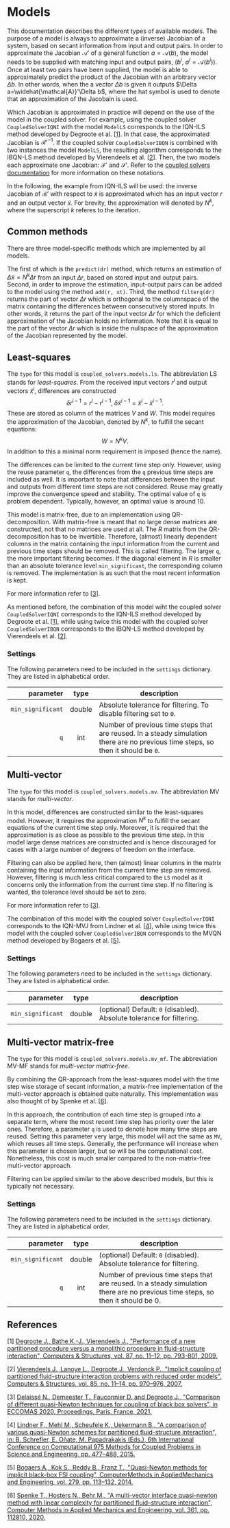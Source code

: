 # Models

This documentation describes the different types of available models. The purpose of a model is always to approximate a (inverse) Jacobian of a system, based on secant information from input and output pairs.
In order to approximate the Jacobian $\mathcal{A}'$ of a general function $a=\mathcal{A}(b)$, the model needs to be supplied with matching input and output pairs, ($b^i$, $a^i=\mathcal{A}(b^i)$).
Once at least two pairs have been supplied, the model is able to approximately predict the product of the Jacobian with an arbitrary vector $\Delta b$.
In other words, when the a vector $\Delta b$ is given it outputs $\Delta a=\widehat{\mathcal{A}}'\Delta b$, where the hat symbol is used to denote that an approximation of the Jacobain is used.

Which Jacobian is approximated in practice will depend on the use of the model in the coupled solver.
For example, using the coupled solver `CoupledSolverIQNI` with the model `ModelLS` corresponds to the IQN-ILS method developed by Degroote et al. [[1](#1)]. In that case, the approximated Jacobian is $\mathcal{R}'^{-1}$.
If the coupled solver `CoupledSolverIBQN` is combined with two instances the model `ModelLS`, the resulting algorithm corresponds to the IBQN-LS method developed by Vierendeels et al. [[2](#2)]. Then, the two models each approximate one Jacobian: $\mathcal{F}'$ and $\mathcal{S}'$.
Refer to the [coupled solvers documentation](../coupled_solvers.md) for more information on these notations.

In the following, the example from IQN-ILS will be used: the inverse Jacobian of $\mathcal{R}'$ with respect to $\tilde{x}$ is approximated which has an input vector $r$ and an output vector $\tilde{x}$.
For brevity, the approximation will denoted by $N^k$, where the superscript $k$ referes to the iteration.

## Common methods

There are three model-specific methods which are implemented by all models.

The first of which is the `predict(dr)` method, which returns an estimation of $\Delta \tilde{x}=N^k\Delta r$ from an input $\Delta r$, based on stored input and output pairs.
Second, in order to improve the estimation, input-output pairs can be added to the model using the method `add(r, xt)`.
Third, the method `filterq(dr)` returns the part of vector $\Delta r$ which is orthogonal to the columnspace of the matrix containing the differences between consecutively stored inputs.
In other words, it returns the part of the input vector $\Delta r$ for which the deficient approximation of the Jacobian holds no information. Note that it is equal to the part of the vector $\Delta r$ which is inside the nullspace of the approximation of the Jacobian represented by the model.

## Least-squares

The `type` for this model is `coupled_solvers.models.ls`.
The abbreviation LS stands for _least-squares_.
From the received input vectors $r^i$ and output vectors $\tilde{x}^i$, differences are constructed
$$
\delta r^{i-1}=r^i-r^{i-1},
\;
\delta \tilde{x}^{i-1}=\tilde{x}^i-\tilde{x}^{i-1}.
$$
These are stored as column of the matrices $V$ and $W$.
This model requires the approximation of the Jacobian, denoted by $N^k$, to fulfill the secant equations:
$$
W=N^k V.
$$
In addition to this a minimal norm requirement is imposed (hence the name).

The differences can be limited to the current time step only. However, using the reuse parameter `q`, the differences from the `q` previous time steps are included as well.
It is important to note that differences between the input and outputs from different time steps are not considered.
Reuse may greatly improve the convergence speed and stability. The optimal value of `q` is problem dependent. Typically, however, an optimal value is around 10.

This model is matrix-free, due to an implementation using QR-decomposition. With matrix-free is meant that no large dense matrices are constructed, not that no matrices are used at all.
The $R$ matrix from the QR-decomposition has to be invertible. Therefore, (almost) linearly dependent columns in the matrix containing the input information from the current and previous time steps should be removed. This is called filtering. The larger `q`, the more important filtering becomes.
If the diagonal element in $R$ is smaller than an absolute tolerance level `min_significant`, the corresponding column is removed.
The implementation is as such that the most recent information is kept.

For more information refer to [[3](#3)].

As mentioned before, the combination of this model wiht the coupled solver `CoupledSolverIQNI` corresponds to the IQN-ILS method developed by Degroote et al. [[1](#1)], while using twice this model with the coupled solver `CoupledSolverIBQN` corresponds to the IBQN-LS method developed by Vierendeels et al. [[2](#2)].

### Settings

The following parameters need to be included in the `settings` dictionary.
They are listed in alphabetical order.

parameter|type|description
---:|:---:|---
<nobr>`min_significant`</nobr>|double|Absolute tolerance for filtering. To disable filtering set to `0`.
`q`|int|Number of previous time steps that are reused. In a steady simulation there are no previous time steps, so then it should be `0`.

## Multi-vector

The `type` for this model is `coupled_solvers.models.mv`. The abbreviation MV stands for _multi-vector_.

In this model, differences are constructed similar to the least-squares model. However, it requires the approximation $N^k$ to fulfill the secant equations of the current time step only. Moreover, it is required that the approximation is as close as possible to the previous time step. In this model large dense matrices are constructed and is hence discouraged for cases with a large number of degrees of freedom on the interface.

Filtering can also be applied here, then (almost) linear columns in the matrix containing the input information from the current time step are removed. However, filtering is much less critical compared to the `LS` model as it concerns only the information from the current time step. If no filtering is wanted, the tolerance level should be set to zero.

For more information refer to [[3](#3)].

The combination of this model with the coupled solver `CoupledSolverIQNI` corresponds to the IQN-MVJ from Lindner et al. [[4](#4)], while using twice this model with the coupled solver `CoupledSolverIBQN` corresponds to the MVQN method developed by Bogaers et al. [[5](#5)].

### Settings

The following parameters need to be included in the `settings` dictionary.
They are listed in alphabetical order.

parameter|type|description
---:|:---:|---
<nobr>`min_significant`</nobr>|double|(optional) Default: `0` (disabled). Absolute tolerance for filtering.

## Multi-vector matrix-free

The `type` for this model is `coupled_solvers.models.mv_mf`. The abbreviation MV-MF stands for _multi-vector matrix-free_.

By combining the QR-approach from the least-squares model with the time step wise storage of secant information, a matrix-free implementation of the multi-vector approach is obtained quite naturally. This implementation was also thought of by Spenke et al. [[6](#6)].

In this approach, the contribution of each time step is grouped into a separate term, where the most recent time step has priority over the later ones. Therefore, a parameter `q` is used to denote how many time steps are reused. Setting this parameter very large, this model will act the same as `MV`, which reuses all time steps. Generally, the performance will increase when this parameter is chosen larger, but so will be the computational cost. Nonetheless, this cost is much smaller compared to the non-matrix-free multi-vector approach.

Filtering can be applied similar to the above described models, but this is typically not necessary.

### Settings

The following parameters need to be included in the `settings` dictionary.
They are listed in alphabetical order.

parameter|type|description
---:|:---:|---
<nobr>`min_significant`</nobr>|double|(optional) Default: `0` (disabled). Absolute tolerance for filtering.
`q`|int|Number of previous time steps that are reused. In a steady simulation there are no previous time steps, so then it should be 0.

## References 
<a id="1">[1]</a> 
[Degroote J., Bathe K.-J., Vierendeels J., "Performance of a new partitioned procedure versus a monolithic procedure in fluid-structure interaction", Computers & Structures, vol. 87, no. 11–12, pp. 793-801, 2009.](http://hdl.handle.net/1854/LU-533365)

<a id="2">[2]</a> 
[Vierendeels J., Lanoye L., Degroote J., Verdonck P., "Implicit coupling of partitioned fluid-structure interaction problems with reduced order models", Computers & Structures, vol. 85, no. 11–14, pp. 970–976, 2007.](http://hdl.handle.net/1854/LU-409369)

<a id="3">[3]</a> 
[Delaissé N., Demeester T., Fauconnier D. and Degroote J., "Comparison of different quasi-Newton techniques for coupling of black box solvers", in ECCOMAS 2020, Proceedings, Paris, France, 2021.](http://hdl.handle.net/1854/LU-8685199)

<a id="4">[4]</a> 
[Lindner F., Mehl M., Scheufele K., Uekermann B., "A comparison of various quasi-Newton schemes for partitioned fluid-structure interaction", in: B. Schrefler, E. Oñate, M. Papadrakakis (Eds.), 6th International Conference on Computational 975 Methods for Coupled Problems in Science and Engineering, pp. 477–488, 2015.](https://www.researchgate.net/publication/277077208_A_Comparison_of_various_Quasi-Newton_Schemes_for_Partitioned_Fluid-Structure_Interaction)

<a id="5">[5]</a> 
[Bogaers A., Kok S., Reddy B., Franz T., "Quasi-Newton methods for implicit black-box FSI coupling", ComputerMethods in AppliedMechanics and Engineering, vol. 279, pp. 113–132, 2014.](https://doi.org/10.1016/j.cma.2014.06.033)

<a id="6">[6]</a> 
[Spenke T., Hosters N., Behr M., "A multi-vector interface quasi-newton method with linear complexity for partitioned fluid–structure interaction", Computer Methods in Applied Mechanics and Engineering, vol. 361, pp. 112810, 2020.](https://doi.org/10.1016/j.cma.2019.112810)
